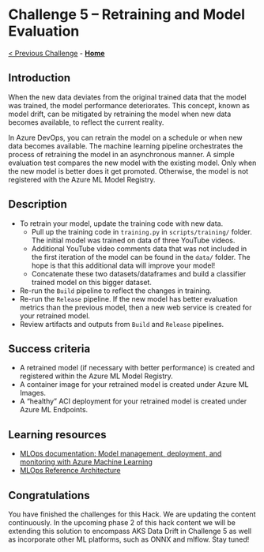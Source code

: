 # Challenge 5 – Retraining and Model Evaluation

[< Previous Challenge](./Challenge-04.md) - **[Home](../README.md)**

## Introduction

When the new data deviates from the original trained data that the model was trained, the model performance deteriorates. This concept, known as model drift, can be mitigated by retraining the model when new data becomes available, to reflect the current reality.

In Azure DevOps, you can retrain the model on a schedule or when new data becomes available. The machine learning pipeline orchestrates the process of retraining the model in an asynchronous manner. A simple evaluation test compares the new model with the existing model. Only when the new model is better does it get promoted. Otherwise, the model is not registered with the Azure ML Model Registry.

## Description

- To retrain your model, update the training code with new data.
    - Pull up the training code in `training.py` in `scripts/training/` folder. The initial model was trained on data of three YouTube videos.
    - Additional YouTube video comments data that was not included in the first iteration of the model can be found in the `data/` folder. The hope is that this additional data will improve your model!
    - Concatenate these two datasets/dataframes and build a classifier trained model on this bigger dataset.
- Re-run the `Build` pipeline to reflect the changes in training.
- Re-run the `Release` pipeline. If the new model has better evaluation metrics than the previous model, then a new web service is created for your retrained model.
- Review artifacts and outputs from `Build` and `Release` pipelines.

## Success criteria

- A retrained model (if necessary with better performance) is created and registered within the Azure ML Model Registry.
- A container image for your retrained model is created under Azure ML Images.
- A “healthy” ACI deployment for your retrained model is created under Azure ML Endpoints.

## Learning resources

- [MLOps documentation: Model management, deployment, and monitoring with Azure Machine Learning](<https://docs.microsoft.com/en-us/azure/machine-learning/concept-model-management-and-deployment>)
- [MLOps Reference Architecture](<https://docs.microsoft.com/en-us/azure/architecture/reference-architectures/ai/mlops-python>)

## Congratulations

You have finished the challenges for this Hack. We are updating the content continuously. In the upcoming phase 2 of this hack content we will be extending this solution to encompass AKS Data Drift in Challenge 5 as well as incorporate other ML platforms, such as ONNX and mlflow. Stay tuned!

